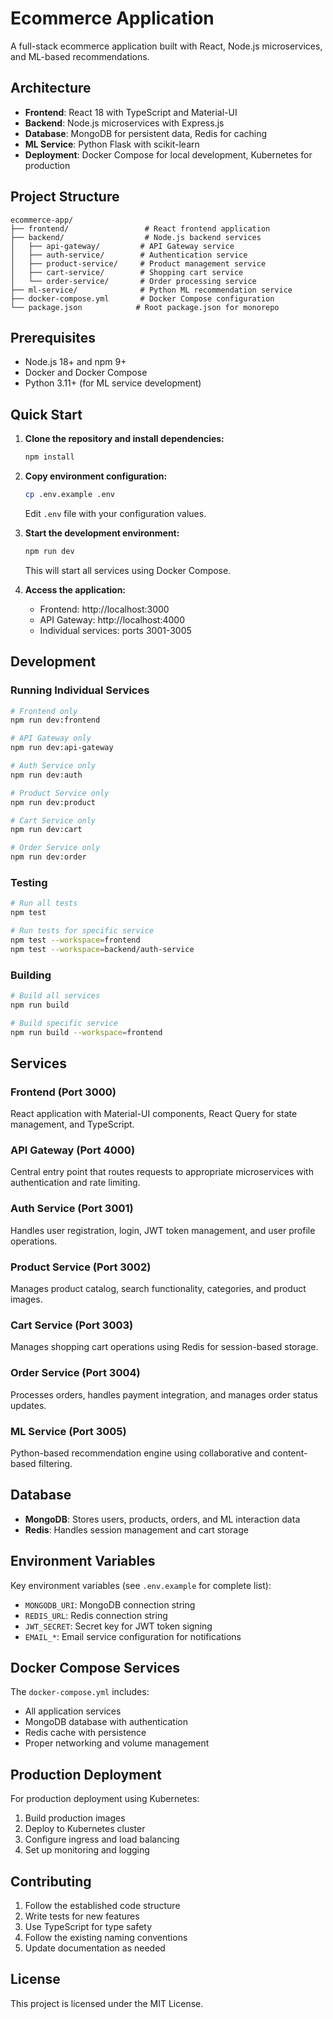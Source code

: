 # Ecommerce Application

A full-stack ecommerce application built with React, Node.js microservices, and ML-based recommendations.

## Architecture

- **Frontend**: React 18 with TypeScript and Material-UI
- **Backend**: Node.js microservices with Express.js
- **Database**: MongoDB for persistent data, Redis for caching
- **ML Service**: Python Flask with scikit-learn
- **Deployment**: Docker Compose for local development, Kubernetes for production

## Project Structure

```
ecommerce-app/
├── frontend/                 # React frontend application
├── backend/                  # Node.js backend services
│   ├── api-gateway/         # API Gateway service
│   ├── auth-service/        # Authentication service
│   ├── product-service/     # Product management service
│   ├── cart-service/        # Shopping cart service
│   └── order-service/       # Order processing service
├── ml-service/              # Python ML recommendation service
├── docker-compose.yml       # Docker Compose configuration
└── package.json            # Root package.json for monorepo
```

## Prerequisites

- Node.js 18+ and npm 9+
- Docker and Docker Compose
- Python 3.11+ (for ML service development)

## Quick Start

1. **Clone the repository and install dependencies:**
   ```bash
   npm install
   ```

2. **Copy environment configuration:**
   ```bash
   cp .env.example .env
   ```
   Edit `.env` file with your configuration values.

3. **Start the development environment:**
   ```bash
   npm run dev
   ```
   This will start all services using Docker Compose.

4. **Access the application:**
   - Frontend: http://localhost:3000
   - API Gateway: http://localhost:4000
   - Individual services: ports 3001-3005

## Development

### Running Individual Services

```bash
# Frontend only
npm run dev:frontend

# API Gateway only
npm run dev:api-gateway

# Auth Service only
npm run dev:auth

# Product Service only
npm run dev:product

# Cart Service only
npm run dev:cart

# Order Service only
npm run dev:order
```

### Testing

```bash
# Run all tests
npm test

# Run tests for specific service
npm test --workspace=frontend
npm test --workspace=backend/auth-service
```

### Building

```bash
# Build all services
npm run build

# Build specific service
npm run build --workspace=frontend
```

## Services

### Frontend (Port 3000)
React application with Material-UI components, React Query for state management, and TypeScript.

### API Gateway (Port 4000)
Central entry point that routes requests to appropriate microservices with authentication and rate limiting.

### Auth Service (Port 3001)
Handles user registration, login, JWT token management, and user profile operations.

### Product Service (Port 3002)
Manages product catalog, search functionality, categories, and product images.

### Cart Service (Port 3003)
Manages shopping cart operations using Redis for session-based storage.

### Order Service (Port 3004)
Processes orders, handles payment integration, and manages order status updates.

### ML Service (Port 3005)
Python-based recommendation engine using collaborative and content-based filtering.

## Database

- **MongoDB**: Stores users, products, orders, and ML interaction data
- **Redis**: Handles session management and cart storage

## Environment Variables

Key environment variables (see `.env.example` for complete list):

- `MONGODB_URI`: MongoDB connection string
- `REDIS_URL`: Redis connection string
- `JWT_SECRET`: Secret key for JWT token signing
- `EMAIL_*`: Email service configuration for notifications

## Docker Compose Services

The `docker-compose.yml` includes:
- All application services
- MongoDB database with authentication
- Redis cache with persistence
- Proper networking and volume management

## Production Deployment

For production deployment using Kubernetes:

1. Build production images
2. Deploy to Kubernetes cluster
3. Configure ingress and load balancing
4. Set up monitoring and logging

## Contributing

1. Follow the established code structure
2. Write tests for new features
3. Use TypeScript for type safety
4. Follow the existing naming conventions
5. Update documentation as needed

## License

This project is licensed under the MIT License.